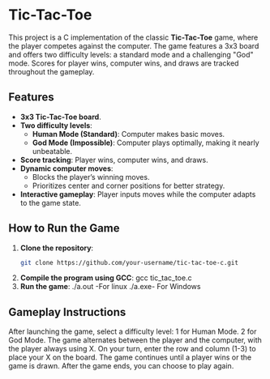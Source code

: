 # Tic-Tac-Toe
This project is a C implementation of the classic **Tic-Tac-Toe** game, where the player competes against the computer. The game features a 3x3 board and offers two difficulty levels: a standard mode and a challenging "God" mode. Scores for player wins, computer wins, and draws are tracked throughout the gameplay.

## Features

- **3x3 Tic-Tac-Toe board**.
- **Two difficulty levels**:
  - **Human Mode (Standard)**: Computer makes basic moves.
  - **God Mode (Impossible)**: Computer plays optimally, making it nearly unbeatable.
- **Score tracking**: Player wins, computer wins, and draws.
- **Dynamic computer moves**:
  - Blocks the player’s winning moves.
  - Prioritizes center and corner positions for better strategy.
- **Interactive gameplay**: Player inputs moves while the computer adapts to the game state.

## How to Run the Game

1. **Clone the repository**:
   ```bash
   git clone https://github.com/your-username/tic-tac-toe-c.git
2. **Compile the program using GCC**:
   gcc tic_tac_toe.c
3. **Run the game**:
   ./a.out -For linux
   ./a.exe- For Windows

## Gameplay Instructions

After launching the game, select a difficulty level:
1 for Human Mode.
2 for God Mode.
The game alternates between the player and the computer, with the player always using X.
On your turn, enter the row and column (1-3) to place your X on the board.
The game continues until a player wins or the game is drawn.
After the game ends, you can choose to play again.
